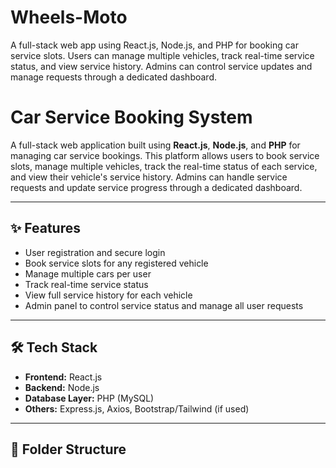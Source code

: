# Wheels-Moto
A full-stack web app using React.js, Node.js, and PHP for booking car service slots. Users can manage multiple vehicles, track real-time service status, and view service history. Admins can control service updates and manage requests through a dedicated dashboard.
# Car Service Booking System

A full-stack web application built using **React.js**, **Node.js**, and **PHP** for managing car service bookings. This platform allows users to book service slots, manage multiple vehicles, track the real-time status of each service, and view their vehicle's service history. Admins can handle service requests and update service progress through a dedicated dashboard.

---

## ✨ Features

- User registration and secure login
- Book service slots for any registered vehicle
- Manage multiple cars per user
- Track real-time service status
- View full service history for each vehicle
- Admin panel to control service status and manage all user requests

---

## 🛠 Tech Stack

- **Frontend:** React.js
- **Backend:** Node.js
- **Database Layer:** PHP (MySQL)
- **Others:** Express.js, Axios, Bootstrap/Tailwind (if used)

---

## 📂 Folder Structure

